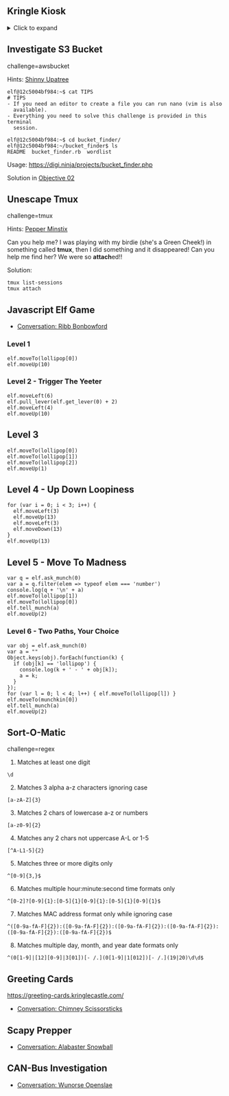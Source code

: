 ## Kringle Kiosk
<details><summary>Click to expand</summary>

Hints: [Shinny Upatree](conversations.md#shinny-upatree)

challenge=shell
```
Welcome to our castle, we're so glad to have you with us!
Come and browse the kiosk; though our app's a bit suspicious.
Poke around, try running bash, please try to come discover,
Need our devs who made our app pull/patch to help recover?
Escape the menu by launching /bin/bash
Press enter to continue...

~~~~~~~~~~~~~~~~~~~~~~~~~~~~
 Welcome to the North Pole!
~~~~~~~~~~~~~~~~~~~~~~~~~~~~
1. Map
2. Code of Conduct and Terms of Use
3. Directory
4. Print Name Badge
5. Exit
Please select an item from the menu by entering a single number.
Anything else might have ... unintended consequences.
Enter choice [1 - 5] 1

 __       _    --------------                                                
|__)_  _ (_   | NetWars Room |                                               
| \(_)(_)|    |              |                                               
              |            * |                                               
               --------------                                                
                                                                             
__  __                              __  __                                   
 _)|_                                _)|_          -------                   
/__|        Tracks                  __)|          |Balcony|                  
            1 2 3 4 5 6 7                          -------                   
 -------    -------------                             |                      
|Speaker|--| Talks Lobby |                        --------                   
|Unprep |  |             |                       |Santa's |                  
 -------    ------       |                       |Office  |                  
                  |      |                        --    --                   
                  |     *|                          |  |                     
                   ------                           |   ---                  
                                                    |    * |                 
    __                                               ------                  
 /||_                                                                        
  ||                                          __ __           --------       
  --------------------------              /| |_ |_           |Wrapping|      
 |        Courtyard         |              |.__)|            |  Room  |      
  --------------------------                                  --------       
    |                    |                                       |           
 ------    --------    ------                          ---    --------       
|Dining|--|Kitchen |--|Great |                            |--|Workshop|      
|      |   --------   |      |                            |  |        |      
| Room |--|      * |--| Room |                            |  |        |      
|      |  |Entryway|  |      |                            |  |        |      
 ------    --------    ------                             |  |        |      
               |                                             | *      |      
           ----------                                         --------       
          |Front Lawn|       NOTE: * denotes Santavator                      
           ----------                                                        
           
Enter choice [1 - 5] 2
# KringleCon III and Holiday Hack Challenge Code of Conduct
1. Use the challenges here to have fun, explore, engage, and develop your cyber security skills!
2. Be kind! Feel free to encourage and help other players! Let Santa's elves (support@holidayhackchallenge.com) know if something seems off. Please be mindful that there are children playing. Santa is watching!
3. Please don't post full answers publicly until the official contest ends on Monday, January 4, 2021.
4. SANS Holiday Hack strives to create an atmosphere of learning, growth, and community. We value the participation and input, in this event and in the industry, of people of all genders, sexual identities, cultures, socioeconomic backgrounds, races, ethnicities, nationalities, religions, and ages. Please support this atmosphere with respectful behavior and speech. This applies to all online interactions associated with KringleCon and the Holiday Hack Challenge, including game chat and discussions.
# KringleCon III and Holiday Hack Challenge Terms of Use
1. This service includes a "group chat" component. We cannot make any guarantees about the accuracy, quality, or age-appropriateness of chat messages.
2. All activity and interactions within Holiday Hack Challenge are monitored and recorded. We use this information to maintain an environment that is both safe and condusive to learning.
3. Players should avoid engaging in techniques on any Holiday Hack Challenge server that may negatively affect the server's operational status and/or availability.
4. Players must not attack Holiday Hack Challenge servers (*.holidayhackchallenge.com, *.kringlecon.com, etc.) unless otherwise directed. If you have any questions about target scope, please email: support@holidayhackchallenge.com.
5. E-mail addresses collected will be used in accordance with the SANS Privacy Policy (https://www.sans.org/privacy/).

Enter choice [1 - 5] 3
Name:               Floor:      Room:
Bushy Evergreen     2           Talks Lobby
Sugarplum Mary      1           Courtyard
Sparkle Redberry    1           Castle Entry
Tangle Coalbox      1           Speaker UNPreparedness
Minty Candycane     1.5         Workshop
Alabaster Snowball  R           NetWars Room
Pepper Minstix                  Front Lawn
Holly Evergreen     1           Kitchen
Wunorse Openslae    R           NetWars Room
Shinny Upatree                  Front Lawn

```

Solution:
```
Enter choice [1 - 5] 4
Enter your name (Please avoid special characters, they cause some weird errors)...hello;/bin/bash
 _______
< hello >
 -------
  \
   \   \_\_    _/_/
    \      \__/
           (oo)\_______
           (__)\       )\/\
               ||----w |
               ||     ||
   ___                                                      _    
  / __|   _  _     __      __      ___     ___     ___     | |   
  \__ \  | +| |   / _|    / _|    / -_)   (_-<    (_-<     |_|   
  |___/   \_,_|   \__|_   \__|_   \___|   /__/_   /__/_   _(_)_  
_|"""""|_|"""""|_|"""""|_|"""""|_|"""""|_|"""""|_|"""""|_| """ | 
"`-0-0-'"`-0-0-'"`-0-0-'"`-0-0-'"`-0-0-'"`-0-0-'"`-0-0-'"`-0-0-' 
Type 'exit' to return to the menu.
```
</details>


## Investigate S3 Bucket
challenge=awsbucket

Hints: [Shinny Upatree](conversations.md#shinny-upatree)
```
elf@12c5004bf984:~$ cat TIPS
# TIPS
- If you need an editor to create a file you can run nano (vim is also
  available).
- Everything you need to solve this challenge is provided in this terminal
  session.
  
elf@12c5004bf984:~$ cd bucket_finder/
elf@12c5004bf984:~/bucket_finder$ ls
README  bucket_finder.rb  wordlist
```

Usage: https://digi.ninja/projects/bucket_finder.php

Solution in [Objective 02](objectives.md#02---investigate-s3-bucket-)


## Unescape Tmux
challenge=tmux

Hints: [Pepper Minstix](conversations.md#pepper-minstix)

Can you help me?
I was playing with my birdie (she's a Green Cheek!) in something called **tmux**,
then I did something and it disappeared!
Can you help me find her? We were so **attach**ed!!

Solution:
```
tmux list-sessions
tmux attach
```

## Javascript Elf Game
* [Conversation: Ribb Bonbowford](conversations.md#ribb-bonbowford)

### Level 1
```
elf.moveTo(lollipop[0])
elf.moveUp(10)
```

### Level 2 - Trigger The Yeeter
```
elf.moveLeft(6)
elf.pull_lever(elf.get_lever(0) + 2)
elf.moveLeft(4)
elf.moveUp(10)
```

## Level 3
```
elf.moveTo(lollipop[0])
elf.moveTo(lollipop[1])
elf.moveTo(lollipop[2])
elf.moveUp(1)
```

## Level 4 - Up Down Loopiness
```
for (var i = 0; i < 3; i++) {
  elf.moveLeft(3)
  elf.moveUp(13)
  elf.moveLeft(3)
  elf.moveDown(13)
}
elf.moveUp(13)
```

## Level 5 - Move To Madness
```
var q = elf.ask_munch(0)
var a = q.filter(elem => typeof elem === 'number')
console.log(q + '\n' + a)
elf.moveTo(lollipop[1])
elf.moveTo(lollipop[0])
elf.tell_munch(a)
elf.moveUp(2)
```

### Level 6 - Two Paths, Your Choice
```
var obj = elf.ask_munch(0)
var a = ""
Object.keys(obj).forEach(function(k) {
  if (obj[k] == 'lollipop') {
    console.log(k + ' - ' + obj[k]);
    a = k;
  }
});
for (var l = 0; l < 4; l++) { elf.moveTo(lollipop[l]) }
elf.moveTo(munchkin[0])
elf.tell_munch(a)
elf.moveUp(2)
```

## Sort-O-Matic
challenge=regex

1. Matches at least one digit
```
\d
```
2. Matches 3 alpha a-z characters ignoring case
```
[a-zA-Z]{3}
```
3. Matches 2 chars of lowercase a-z or numbers
```
[a-z0-9]{2}
```
4. Matches any 2 chars not uppercase A-L or 1-5
```
[^A-L1-5]{2}
```
5. Matches three or more digits only
```
^[0-9]{3,}$
```
6. Matches multiple hour:minute:second time formats only
```
^[0-2]?[0-9]{1}:[0-5]{1}[0-9]{1}:[0-5]{1}[0-9]{1}$
```
7. Matches MAC address format only while ignoring case
```
^([0-9a-fA-F]{2}):([0-9a-fA-F]{2}):([0-9a-fA-F]{2}):([0-9a-fA-F]{2}):([0-9a-fA-F]{2}):([0-9a-fA-F]{2})$
```
8. Matches multiple day, month, and year date formats only
```
^(0[1-9]|[12][0-9]|3[01])[- /.](0[1-9]|1[012])[- /.](19|20)\d\d$
```


## Greeting Cards
https://greeting-cards.kringlecastle.com/
* [Conversation: Chimney Scissorsticks](conversations.md##chimney-scissorsticks)


## Scapy Prepper
* [Conversation: Alabaster Snowball](conversation.md#alabaster-snowball)



## CAN-Bus Investigation
* [Conversation: Wunorse Openslae](conversation.md#wunorse-openslae)

